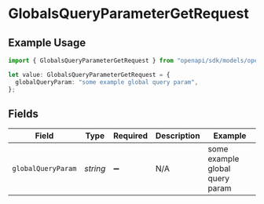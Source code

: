 # GlobalsQueryParameterGetRequest

## Example Usage

```typescript
import { GlobalsQueryParameterGetRequest } from "openapi/sdk/models/operations";

let value: GlobalsQueryParameterGetRequest = {
  globalQueryParam: "some example global query param",
};
```

## Fields

| Field                           | Type                            | Required                        | Description                     | Example                         |
| ------------------------------- | ------------------------------- | ------------------------------- | ------------------------------- | ------------------------------- |
| `globalQueryParam`              | *string*                        | :heavy_minus_sign:              | N/A                             | some example global query param |